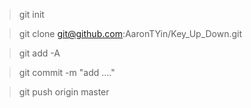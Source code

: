 >git init

>git clone git@github.com:AaronTYin/Key_Up_Down.git

>git add -A

>git commit -m "add ...."

>git push origin master

